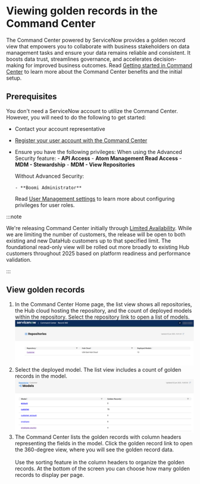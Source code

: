 # Viewing golden records in the Command Center 

<head>
  <meta name="guidename" content="DataHub"/>
  <meta name="context" content="GUID-cf905177-5af9-4d63-b0ec-b515547a80ff"/>
</head>

The Command Center powered by ServiceNow provides a golden record view that empowers you to collaborate with business stakeholders on data management tasks and ensure your data remains reliable and consistent. It boosts data trust, streamlines governance, and accelerates decision-making for improved business outcomes. Read [Getting started in Command Center](/docs/Atomsphere/Master%20Data%20Hub/Command_Center/getting_started_in_command_center.md) to learn more about the Command Center benefits and the initial setup.

## Prerequisites

You don't need a ServiceNow account to utilize the Command Center. However, you will need to do the following to get started:

- Contact your account representative
- [Register your user account with the Command Center](/docs/Atomsphere/Master%20Data%20Hub/Command_Center/getting_started_in_command_center.md)
- Ensure you have the following privileges:
    When using the Advanced Security feature:
      - **API Access**
      - **Atom Management Read Access**
      - **MDM - Stewardship**
      - **MDM - View Repositories**

    Without Advanced Security:

      - **Boomi Administrator**

    Read [User Management settings](/docs/Atomsphere/Platform/r-atm-User_management_baf961e2-b480-4fca-a3f5-8262aed6c031.md) to learn more about configuring privileges for user roles.

:::note

We're releasing Command Center initially through [Limited Availability](/docs/Atomsphere/Platform/atm-Feature_release_stages_00d83b66-e5db-4038-8398-fcaead4be12d.md). While we are limiting the number of customers, the release will be open to both existing and new DataHub customers up to that specified limit. The foundational read-only view will be rolled out more broadly to existing Hub customers throughout 2025 based on platform readiness and performance validation.

:::

## View golden records

1. In the Command Center Home page, the list view shows all repositories, the Hub cloud hosting the repository, and the count of deployed models within the repository. Select the repository link to open a list of models.
  ![list view showing available respository names](../Images/img-Hub_CC_repositories.png)
2. Select the deployed model. The list view includes a count of golden records in the model.
  ![list view showing available model names](../Images/img-Hub_CC_models.png)
3. The Command Center lists the golden records with column headers representing the fields in the model. Click the golden record link to open the 360-degree view, where you will see the golden record data. <br/><br/> Use the sorting feature in the column headers to organize the golden records. At the bottom of the screen you can choose how many golden records to display per page.

